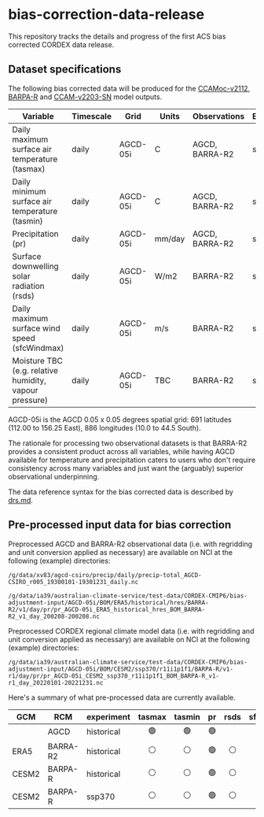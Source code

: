 # bias-correction-data-release

This repository tracks the details and progress of the first ACS bias corrected CORDEX data release.

## Dataset specifications

The following bias corrected data will be produced for the
[CCAMoc-v2112](https://dx.doi.org/10.25914/8fve-1910),
[BARPA-R](https://dx.doi.org/10.25914/z1x6-dq28) and
[CCAM-v2203-SN](https://dx.doi.org/10.25914/rd73-4m38) model outputs.

| Variable | Timescale | Grid | Units | Observations | Experiments |
| ---      | ---       | ---  | ---   | ---          | ---         |
| Daily maximum surface air temperature (tasmax) | daily | AGCD-05i | C | AGCD, BARRA-R2 | ssp370 |
| Daily minimum surface air temperature (tasmin) | daily | AGCD-05i | C | AGCD, BARRA-R2 | ssp370 |
| Precipitation (pr) | daily | AGCD-05i | mm/day | AGCD, BARRA-R2 | ssp370 |
| Surface downwelling solar radiation (rsds) | daily | AGCD-05i | W/m2 | BARRA-R2 | ssp370 |
| Daily maximum surface wind speed (sfcWindmax) | daily | AGCD-05i | m/s | BARRA-R2 | ssp370 |
| Moisture TBC (e.g. relative humidity, vapour pressure) | daily | AGCD-05i | TBC | BARRA-R2 | ssp370 |

AGCD-05i is the AGCD 0.05 x 0.05 degrees spatial grid: 691 latitudes (112.00 to 156.25 East), 886 longitudes (10.0 to 44.5 South). 

The rationale for processing two observational datasets is that BARRA-R2 provides a consistent product across all variables,
while having AGCD available for temperature and precipitation caters to users who don't require consistency across many variables
and just want the (arguably) superior observational underpinning.

The data reference syntax for the bias corrected data is described by [drs.md](drs.md).

## Pre-processed input data for bias correction

Preprocessed AGCD and BARRA-R2 observational data (i.e. with regridding and unit conversion applied as necessary)
are available on NCI at the following (example) directories:
```
/g/data/xv83/agcd-csiro/precip/daily/precip-total_AGCD-CSIRO_r005_19300101-19301231_daily.nc

/g/data/ia39/australian-climate-service/test-data/CORDEX-CMIP6/bias-adjustment-input/AGCD-05i/BOM/ERA5/historical/hres/BARRA-R2/v1/day/pr/pr_AGCD-05i_ERA5_historical_hres_BOM_BARRA-R2_v1_day_200208-200208.nc
```

Preprocessed CORDEX regional climate model data (i.e. with regridding and unit conversion applied as necessary)
are available on NCI at the following (example) directories:
```
/g/data/ia39/australian-climate-service/test-data/CORDEX-CMIP6/bias-adjustment-input/AGCD-05i/BOM/CESM2/ssp370/r11i1p1f1/BARPA-R/v1-r1/day/pr/pr_AGCD-05i_CESM2_ssp370_r11i1p1f1_BOM_BARPA-R_v1-r1_day_20220101-20221231.nc
```
Here's a summary of what pre-processed data are currently available.

| GCM | RCM | experiment | tasmax | tasmin | pr | rsds | sfcWindmax | moisture | 
| ---   | --- | ---        | :-:    | :-:    | :-:| :-:  | :-:        | :-:      |
|  | AGCD | historical | :green_circle: | :green_circle: | :green_circle: |  |  |  |
| ERA5 | BARRA-R2 | historical | :white_circle: | :white_circle: | :green_circle: | :white_circle: | :white_circle: | :white_circle: |
| CESM2 | BARPA-R | historical | :white_circle: | :white_circle: | :green_circle: | :white_circle: | :white_circle: | :white_circle: |
| CESM2 | BARPA-R | ssp370 | :white_circle: | :white_circle: | :green_circle: | :white_circle: | :white_circle: | :white_circle: |

